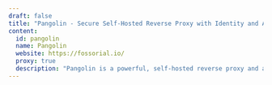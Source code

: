 ```yaml
---
draft: false
title: "Pangolin - Secure Self-Hosted Reverse Proxy with Identity and Access Control"
content:
  id: pangolin
  name: Pangolin
  website: https://fossorial.io/
  proxy: true
  description: "Pangolin is a powerful, self-hosted reverse proxy and access gateway that uses encrypted WireGuard tunnels to securely expose private resources without opening ports—perfect for distributed networks and zero-trust environments."
---
```

